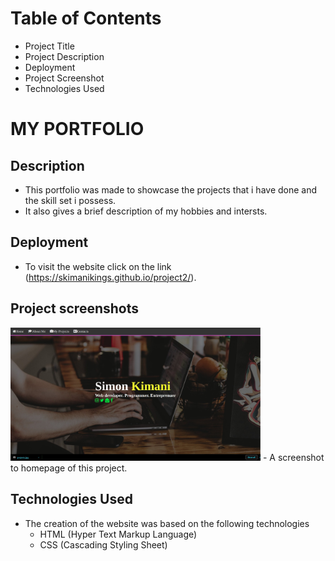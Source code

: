 # Table of Contents

- Project Title
- Project Description
- Deployment
- Project Screenshot
- Technologies Used

# MY PORTFOLIO

## Description

- This portfolio was made to showcase the projects that i have done and the skill set i possess.
- It also gives a brief description of my hobbies and intersts.

## Deployment

- To visit the website click on the link (https://skimanikings.github.io/project2/).

## Project screenshots

<img src="./images/project2.jpg" width="400"/> 
- A screenshot to homepage of this project.

## Technologies Used

- The creation of the website was based on the following technologies 
    * HTML (Hyper Text Markup Language)
    * CSS (Cascading Styling Sheet)

## 


